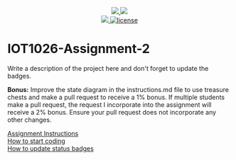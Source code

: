 <p align="center">
	<a href="https://github.com/Nishad7814/IOT1026-Assignment-2/actions/workflows/ci.yml">
    <img src="https://github.com/Nishad7814/IOT1026-Assignment-2/actions/workflows/ci.yml/badge.svg"/>
    </a>
	<a href="https://github.com/Nishad7814/IOT1026-Assignment-2/actions/workflows/formatting.yml">
    <img src="https://github.com/Nishad7814/IOT1026-Assignment-2/actions/workflows/formatting.yml/badge.svg"/>
	<br/>
    <a href="https://codecov.io/gh/Nishad7814/IOT1026-Assignment-2" > 
    <img src="https://codecov.io/gh/Nishad7814/IOT1026-Assignment-2/branch/main/graph/badge.svg?token=JS0857X5JD"/>
	<img title="MIT License" alt="license" src="https://img.shields.io/badge/license-MIT-informational?style=flat-square">		
    </a>
</p>

# IOT1026-Assignment-2

Write a description of the project here and don't forget to update the badges.

**Bonus:** Improve the state diagram in the instructions.md file to use treasure chests and make a pull request to receive a 1% bonus. If multiple students make a pull request, the request I incorporate into the assignment will receive a 2% bonus. Ensure your pull request does not incorporate any other changes.

[Assignment Instructions](docs/instructions.md)  
[How to start coding](docs/how-to-use.md)  
[How to update status badges](docs/how-to-update-badges.md)

